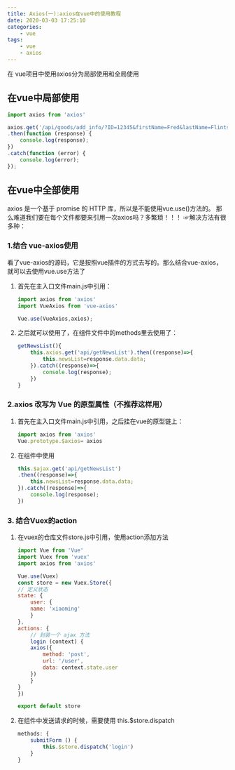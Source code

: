 ```yaml
---
title: Axios(一):axios在vue中的使用教程
date: 2020-03-03 17:25:10
categories:
    - vue
tags:
    - vue
    - axios
---
```


在 vue项目中使用axios分为局部使用和全局使用

## 在vue中局部使用

```javascript
import axios from 'axios'

axios.get('/api/goods/add_info/?ID=12345&firstName=Fred&lastName=Flintstone')
.then(function (response) {
    console.log(response);
})
.catch(function (error) {
    console.log(error);
});
```

## 在vue中全部使用

axios 是一个基于 promise 的 HTTP 库，所以是不能使用vue.use()方法的。
那么难道我们要在每个文件都要来引用一次axios吗？多繁琐！！！
☞解决方法有很多种：

### 1.结合 vue-axios使用

看了vue-axios的源码，它是按照vue插件的方式去写的。那么结合vue-axios，就可以去使用vue.use方法了

1. 首先在主入口文件main.js中引用：

    ```javascript
    import axios from 'axios'
    import VueAxios from 'vue-axios'

    Vue.use(VueAxios,axios);
    ```

2. 之后就可以使用了，在组件文件中的methods里去使用了：

    ```javascript
    getNewsList(){
        this.axios.get('api/getNewsList').then((response)=>{
            this.newsList=response.data.data;
        }).catch((response)=>{
            console.log(response);
        })
    }
    ```

### 2.axios 改写为 Vue 的原型属性（不推荐这样用）

1. 首先在主入口文件main.js中引用，之后挂在vue的原型链上：

    ```javascript
    import axios from 'axios'
    Vue.prototype.$axios= axios
    ```

2. 在组件中使用

    ```javascript
    this.$ajax.get('api/getNewsList')
    .then((response)=>{
        this.newsList=response.data.data;
    }).catch((response)=>{
        console.log(response);
    })
    ```

### 3. 结合Vuex的action

1. 在vuex的仓库文件store.js中引用，使用action添加方法

    ```javascript
    import Vue from 'Vue'
    import Vuex from 'vuex'
    import axios from 'axios'

    Vue.use(Vuex)
    const store = new Vuex.Store({
    // 定义状态
    state: {
        user: {
        name: 'xiaoming'
        }
    },
    actions: {
        // 封装一个 ajax 方法
        login (context) {
        axios({
            method: 'post',
            url: '/user',
            data: context.state.user
        })
        }
    }
    })

    export default store
    ```

2. 在组件中发送请求的时候，需要使用 this.$store.dispatch

    ```javascript
    methods: {
        submitForm () {
            this.$store.dispatch('login')
        }
    }
    ```
